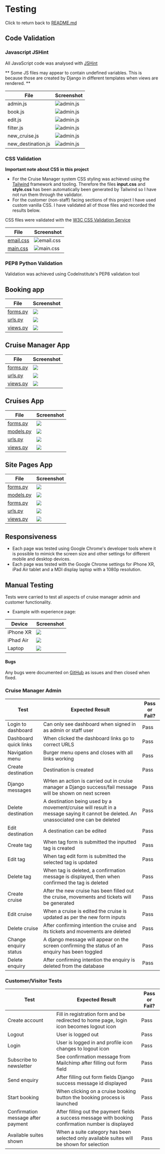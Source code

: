 # Testing
 Click to return back to [README.md](README.md)

## Code Validation

### Javascript JSHint 
All JavaScript code was analysed with [JSHint](https://jshint.com)

** Some JS files may appear to contain undefined variables. This is because those are created by Django in different templates when views are rendered. ** 

| File | Screenshot |
|---|---|
|admin.js|![admin.js](testing_assets/admin_js.jpeg)|
|book.js|![admin.js](testing_assets/book_js.jpeg)|
|edit.js|![admin.js](testing_assets/edit_js.jpeg)|
|filter.js|![admin.js](testing_assets/filter_js.jpeg)|
|new_cruise.js|![admin.js](testing_assets/new_cruise_js.jpeg)|
|new_destination.js|![admin.js](testing_assets/new_destination_js.jpeg)|


### CSS Validation

**Important note about CSS in this project**

- For the Cruise Manager system CSS styling was achieved using the [Tailwind](https://tailwindcss.com/) framework and tooling. Therefore the files **input.css** and **style.css** has been automatically been generated by Tailwind so I have not run them through the validator.
- For the customer (non-staff) facing sections of this project I have used custom vanilla CSS. I have validated all of those files and recorded the results below.

CSS files were validated with the [W3C CSS Validation Service](https://jigsaw.w3.org/)

| File | Screenshot |
|---|---|
| [email.css](https://jigsaw.w3.org/css-validator/validator?uri=https%3A%2F%2Fzenith-cruises.s3.eu-west-2.amazonaws.com%2Fstatic%2Fcss%2Femail.css&profile=css3svg&usermedium=all&warning=1&vextwarning=&lang=en) | ![email.css](testing_assets/email_css.jpeg) |
| [main.css](https://jigsaw.w3.org/css-validator/validator?uri=https%3A%2F%2Fzenith-cruises.s3.eu-west-2.amazonaws.com%2Fstatic%2Fcss%2Fmain.css&profile=css3svg&usermedium=all&warning=1&vextwarning=&lang=en) | ![main.css](testing_assets/main.jpeg) |


### PEP8 Python Validation

Validation was achieved using CodeInstitute's PEP8 validation tool

## Booking app

|File|Screenshot|
|---|---|
|[forms.py](https://pep8ci.herokuapp.com/https://raw.githubusercontent.com/ancfoster/Zenith-Expedition-Cruises/main/booking/forms.py)|![](testing_assets/pep8.jpeg)|
|[urls.py](https://pep8ci.herokuapp.com/https://raw.githubusercontent.com/ancfoster/Zenith-Expedition-Cruises/main/booking/urls.py)|![](testing_assets/pep8.jpeg)|
|[views.py](https://pep8ci.herokuapp.com/https://raw.githubusercontent.com/ancfoster/Zenith-Expedition-Cruises/main/booking/views.py)|![](testing_assets/pep8.jpeg)|

## Cruise Manager App

|File|Screenshot|
|---|---|
|[forms.py](https://pep8ci.herokuapp.com/https://raw.githubusercontent.com/ancfoster/Zenith-Expedition-Cruises/main/cruise_manager/forms.py)|![](testing_assets/pep8.jpeg)|
|[urls.py](https://pep8ci.herokuapp.com/https://raw.githubusercontent.com/ancfoster/Zenith-Expedition-Cruises/main/cruise_manager/urls.py)|![](testing_assets/pep8.jpeg)|
|[views.py](https://pep8ci.herokuapp.com/https://raw.githubusercontent.com/ancfoster/Zenith-Expedition-Cruises/main/cruise_manager/views.py)|![](testing_assets/pep8.jpeg)|

## Cruises App

|File|Screenshot|
|---|---|
|[forms.py](https://pep8ci.herokuapp.com/https://raw.githubusercontent.com/ancfoster/Zenith-Expedition-Cruises/main/cruises/admin.py)|![](testing_assets/pep8.jpeg)|
|[models.py](https://pep8ci.herokuapp.com/https://raw.githubusercontent.com/ancfoster/Zenith-Expedition-Cruises/main/cruises/models.py)|![](testing_assets/pep8.jpeg)|
|[urls.py](https://pep8ci.herokuapp.com/https://raw.githubusercontent.com/ancfoster/Zenith-Expedition-Cruises/main/cruises/urls.py)|![](testing_assets/pep8.jpeg)|
|[views.py](https://pep8ci.herokuapp.com/https://raw.githubusercontent.com/ancfoster/Zenith-Expedition-Cruises/main/cruises/views.py)|![](testing_assets/pep8.jpeg)|

## Site Pages App

|File|Screenshot|
|---|---|
|[forms.py](https://pep8ci.herokuapp.com/https://raw.githubusercontent.com/ancfoster/Zenith-Expedition-Cruises/main/site_pages/admin.py)|![](testing_assets/pep8.jpeg)|
|[models.py](https://pep8ci.herokuapp.com/https://raw.githubusercontent.com/ancfoster/Zenith-Expedition-Cruises/main/site_pages/models.py)|![](testing_assets/pep8.jpeg)|
|[forms.py](https://pep8ci.herokuapp.com/https://raw.githubusercontent.com/ancfoster/Zenith-Expedition-Cruises/main/site_pages/forms.py)|![](testing_assets/pep8.jpeg)|
|[urls.py](https://pep8ci.herokuapp.com/https://raw.githubusercontent.com/ancfoster/Zenith-Expedition-Cruises/main/site_pages/urls.py)|![](testing_assets/pep8.jpeg)|
|[views.py](https://pep8ci.herokuapp.com/https://raw.githubusercontent.com/ancfoster/Zenith-Expedition-Cruises/main/site_pages/views.py)|![](testing_assets/pep8.jpeg)|


## Responsiveness

- Each page was tested using Google Chrome's developer tools where it is possible to mimick the screen size and other settings for different mobile and desktop devices. 
- Each page was tested with the Google Chrome settings for iPhone XR, iPad Air tablet and a MDI display laptop with a 1080p resolution.


## Manual Testing

Tests were carried to test all aspects of cruise manager admin and customer functionality.

- Example with experience page:

| Device | Screenshot |
|---|---|
|iPhone XR|![](testing_assets/iphone.jpeg)|
|iPhad Air|![](testing_assets/ipad.jpeg)|
|Laptop|![](testing_assets/laptop.jpeg)|

#### Bugs

Any bugs were documented on [GitHub](https://github.com/ancfoster/Zenith-Expedition-Cruises/issues?q=is%3Aissue+is%3Aclosed) as issues and then closed when fixed.

### Cruise Manager Admin

| Test | Expected Result | Pass or Fail? |
|---|---|---|
|Login to dashboard|Can only see dashboard when signed in as admin or staff user|Pass|
|Dashboard quick links | When clicked the dashboard links go to correct URLS|Pass|
|Navigation menu |Burger menu opens and closes with all links working |Pass|
|Create destination |Destination is created |Pass|
|Django messages | WHen an action is carried out in cruise manager a Django success/fail message will be shown on next screen |Pass|
|Delete destination | A destination being used by a movement/cruise will result in a message saying it cannot be deleted. An unassociated one can be deleted |Pass|
|Edit destination | A destination can be edited |Pass|
|Create tag | When tag form is submitted the inputted tag is created |Pass|
|Edit tag | When tag edit form is submitted the selected tag is updated |Pass|
|Delete tag | When tag is deleted, a confirmation message is displayed, then when confirmed the tag is deleted |Pass|
|Create cruise | After the new cruise has been filled out the cruise, movements and tickets will be generated |Pass|
|Edit cruise | When a cruise is edited the cruise is updated as per the new form inputs |Pass|
|Delete cruise| After confirming intention the cruise and its tickets and movements are deleted |Pass|
|Change enquiry status| A django message will appear on the screen confirming the status of an enquiry has been toggled |Pass|
|Delete enquiry| After confirming intention the enquiry is deleted from the database|Pass|

### Customer/Visitor Tests

| Test | Expected Result | Pass or Fail? |
|---|---|---|
|Create account|Fill in registration form and be redirected to home page, login icon becomes logout icon|Pass|
|Logout|User is logged out|Pass|
|Login|User is logged in and profile icon changes to logout icon|Pass|
|Subscribe to newsletter|See confirmation message from Mailchimp after filling out form field|Pass|
|Send enquiry|After filling out form fields Django success message id displayed|Pass|
|Start booking|When clicking on a cruise booking button the booking process is launched|Pass|
|Confirmation message after payment|After filling out the payment fields a success message with booking confirmation number is displayed|Pass|
|Available suites shown|When a suite category has been selected only available suites will be shown for selection|Pass|